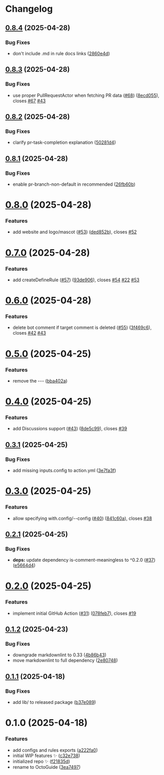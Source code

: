 # Changelog

## [0.8.4](https://github.com/JoshuaKGoldberg/OctoGuide/compare/0.8.3...0.8.4) (2025-04-28)

### Bug Fixes

- don't include .md in rule docs links ([2860e4d](https://github.com/JoshuaKGoldberg/OctoGuide/commit/2860e4d7c10b9348c2f4a374752789ca77a8c2bb))

## [0.8.3](https://github.com/JoshuaKGoldberg/OctoGuide/compare/0.8.2...0.8.3) (2025-04-28)

### Bug Fixes

- use proper PullRequestActor when fetching PR data ([#68](https://github.com/JoshuaKGoldberg/OctoGuide/issues/68)) ([8ecd055](https://github.com/JoshuaKGoldberg/OctoGuide/commit/8ecd055fad04cf5ef300c4abcba8568d55d7d81f)), closes [#67](https://github.com/JoshuaKGoldberg/OctoGuide/issues/67) [#43](https://github.com/JoshuaKGoldberg/OctoGuide/issues/43)

## [0.8.2](https://github.com/JoshuaKGoldberg/OctoGuide/compare/0.8.1...0.8.2) (2025-04-28)

### Bug Fixes

- clarify pr-task-completion explanation ([50281d4](https://github.com/JoshuaKGoldberg/OctoGuide/commit/50281d435b1d77285a424d8efebab471ebf0a9fa))

## [0.8.1](https://github.com/JoshuaKGoldberg/OctoGuide/compare/0.8.0...0.8.1) (2025-04-28)

### Bug Fixes

- enable pr-branch-non-default in recommended ([26fb60b](https://github.com/JoshuaKGoldberg/OctoGuide/commit/26fb60b3de01d188078b407370a10d1da1ac06df))

# [0.8.0](https://github.com/JoshuaKGoldberg/OctoGuide/compare/0.7.0...0.8.0) (2025-04-28)

### Features

- add website and logo/mascot ([#53](https://github.com/JoshuaKGoldberg/OctoGuide/issues/53)) ([ded852b](https://github.com/JoshuaKGoldberg/OctoGuide/commit/ded852b3aaf80d0aa640fc795f08921ca9c3eb23)), closes [#52](https://github.com/JoshuaKGoldberg/OctoGuide/issues/52)

# [0.7.0](https://github.com/JoshuaKGoldberg/OctoGuide/compare/0.6.0...0.7.0) (2025-04-28)

### Features

- add createDefineRule ([#57](https://github.com/JoshuaKGoldberg/OctoGuide/issues/57)) ([93de906](https://github.com/JoshuaKGoldberg/OctoGuide/commit/93de906a9dc7796de3055b19e978fbeb1bb68f15)), closes [#54](https://github.com/JoshuaKGoldberg/OctoGuide/issues/54) [#22](https://github.com/JoshuaKGoldberg/OctoGuide/issues/22) [#53](https://github.com/JoshuaKGoldberg/OctoGuide/issues/53)

# [0.6.0](https://github.com/JoshuaKGoldberg/OctoGuide/compare/0.5.0...0.6.0) (2025-04-28)

### Features

- delete bot comment if target comment is deleted ([#55](https://github.com/JoshuaKGoldberg/OctoGuide/issues/55)) ([3f469c6](https://github.com/JoshuaKGoldberg/OctoGuide/commit/3f469c6857015873ddab87e02305568e6cf6be32)), closes [#42](https://github.com/JoshuaKGoldberg/OctoGuide/issues/42) [#43](https://github.com/JoshuaKGoldberg/OctoGuide/issues/43)

# [0.5.0](https://github.com/JoshuaKGoldberg/OctoGuide/compare/0.4.0...0.5.0) (2025-04-25)

### Features

- remove the --- ([bba402a](https://github.com/JoshuaKGoldberg/OctoGuide/commit/bba402ab8899bd0e6692130a92efb7c8e1854f27))

# [0.4.0](https://github.com/JoshuaKGoldberg/OctoGuide/compare/0.3.1...0.4.0) (2025-04-25)

### Features

- add Discussions support ([#43](https://github.com/JoshuaKGoldberg/OctoGuide/issues/43)) ([8de5c99](https://github.com/JoshuaKGoldberg/OctoGuide/commit/8de5c999289cb3d51d8d1cb16ad8752b2fce4f3a)), closes [#39](https://github.com/JoshuaKGoldberg/OctoGuide/issues/39)

## [0.3.1](https://github.com/JoshuaKGoldberg/OctoGuide/compare/0.3.0...0.3.1) (2025-04-25)

### Bug Fixes

- add missing inputs.config to action.yml ([3e7fa3f](https://github.com/JoshuaKGoldberg/OctoGuide/commit/3e7fa3f6c06d97659d74c7675d11068da93deb70))

# [0.3.0](https://github.com/JoshuaKGoldberg/OctoGuide/compare/0.2.1...0.3.0) (2025-04-25)

### Features

- allow specifying with.config/--config ([#40](https://github.com/JoshuaKGoldberg/OctoGuide/issues/40)) ([841c60a](https://github.com/JoshuaKGoldberg/OctoGuide/commit/841c60ab1a798c7a4922d9ff0a0116847b9773ad)), closes [#38](https://github.com/JoshuaKGoldberg/OctoGuide/issues/38)

## [0.2.1](https://github.com/JoshuaKGoldberg/OctoGuide/compare/0.2.0...0.2.1) (2025-04-25)

### Bug Fixes

- **deps:** update dependency is-comment-meaningless to ^0.2.0 ([#37](https://github.com/JoshuaKGoldberg/OctoGuide/issues/37)) ([e5664d4](https://github.com/JoshuaKGoldberg/OctoGuide/commit/e5664d49c636829da211d24e617430408a3c88ed))

# [0.2.0](https://github.com/JoshuaKGoldberg/OctoGuide/compare/0.1.2...0.2.0) (2025-04-25)

### Features

- implement initial GitHub Action ([#31](https://github.com/JoshuaKGoldberg/OctoGuide/issues/31)) ([078feb7](https://github.com/JoshuaKGoldberg/OctoGuide/commit/078feb73d4cb1221834d39bbab084b1aa4cc3c09)), closes [#19](https://github.com/JoshuaKGoldberg/OctoGuide/issues/19)

## [0.1.2](https://github.com/JoshuaKGoldberg/OctoGuide/compare/0.1.1...0.1.2) (2025-04-23)

### Bug Fixes

- downgrade markdownlint to 0.33 ([4b86b43](https://github.com/JoshuaKGoldberg/OctoGuide/commit/4b86b4341f0dca9a820457a6df2f4584401fb645))
- move markdownlint to full dependency ([2e80748](https://github.com/JoshuaKGoldberg/OctoGuide/commit/2e80748f37536a9a6ec788b9552cd2e904ef2b58))

## [0.1.1](https://github.com/JoshuaKGoldberg/OctoGuide/compare/0.1.0...0.1.1) (2025-04-18)

### Bug Fixes

- add lib/ to released package ([b37e089](https://github.com/JoshuaKGoldberg/OctoGuide/commit/b37e0895888866cba04879c9c2b791b4396330d9))

# 0.1.0 (2025-04-18)

### Features

- add configs and rules exports ([a222fa0](https://github.com/JoshuaKGoldberg/OctoGuide/commit/a222fa0430732963cf298d9ac9e4644cc838eff4))
- initial WIP features ✨ ([c32e738](https://github.com/JoshuaKGoldberg/OctoGuide/commit/c32e738570b79be230cfc26aa9328f3719c2aba1))
- initialized repo ✨ ([f21835d](https://github.com/JoshuaKGoldberg/OctoGuide/commit/f21835d4a64ce97dd7c63af6f7c30555e68a0d1e))
- rename to OctoGuide ([3ea7497](https://github.com/JoshuaKGoldberg/OctoGuide/commit/3ea74974cf5c1397182363ddbece83f0627fec58))
